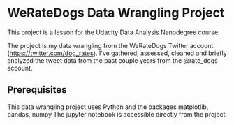 # WeRateDogs Data Wrangling Project

This project is a lesson for the Udacity Data Analysis Nanodegree course.

The project is my data wrangling from the WeRateDogs Twitter account (https://twitter.com/dog_rates). I've gathered, assessed, cleaned and briefly analyzed the tweet data from the past couple years from the @rate_dogs account.

## Prerequisites

This data wrangling project uses Python and the packages matplotlib, pandas, numpy
The jupyter notebook is accessible directly from the project.

